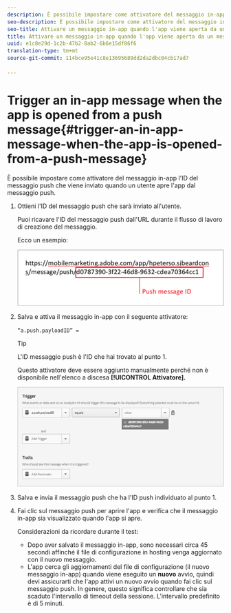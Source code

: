 ```yaml
---
description: È possibile impostare come attivatore del messaggio in-app l'ID del messaggio push che viene inviato quando un utente apre l'app dal messaggio push.
seo-description: È possibile impostare come attivatore del messaggio in-app l'ID del messaggio push che viene inviato quando un utente apre l'app dal messaggio push.
seo-title: Attivare un messaggio in-app quando l'app viene aperta da un messaggio push
title: Attivare un messaggio in-app quando l'app viene aperta da un messaggio push
uuid: e1c8e29d-1c2b-47b2-8ab2-6b6e15df86f6
translation-type: tm+mt
source-git-commit: 114bce95e41c8e13695689dd2da2dbc04cb17ad7

---
```



# Trigger an in-app message when the app is opened from a push message{#trigger-an-in-app-message-when-the-app-is-opened-from-a-push-message}

È possibile impostare come attivatore del messaggio in-app l'ID del messaggio push che viene inviato quando un utente apre l'app dal messaggio push.

1. Ottieni l'ID del messaggio push che sarà inviato all'utente.

   Puoi ricavare l'ID del messaggio push dall'URL durante il flusso di lavoro di creazione del messaggio.

   Ecco un esempio:

   ![](assets/brandon_task1.png)

1. Salva e attiva il messaggio in-app con il seguente attivatore:

   `“a.push.payloadID” =`

   >[!TIP]
   >
   >L'ID messaggio push è l'ID che hai trovato al punto 1.

   Questo attivatore deve essere aggiunto manualmente perché non è disponibile nell'elenco a discesa **[!UICONTROL Attivatore].**

   ![](assets/brandon_task2.png)

1. Salva e invia il messaggio push che ha l'ID push individuato al punto 1.
1. Fai clic sul messaggio push per aprire l'app e verifica che il messaggio in-app sia visualizzato quando l'app si apre.

   Considerazioni da ricordare durante il test:

   * Dopo aver salvato il messaggio in-app, sono necessari circa 45 secondi affinché il file di configurazione in hosting venga aggiornato con il nuovo messaggio.
   * L'app cerca gli aggiornamenti del file di configurazione (il nuovo messaggio in-app) quando viene eseguito un **nuovo** avvio, quindi devi assicurarti che l'app attivi un nuovo avvio quando fai clic sul messaggio push.
   In genere, questo significa controllare che sia scaduto l'intervallo di timeout della sessione. L'intervallo predefinito è di 5 minuti.

